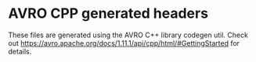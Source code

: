 # AVRO CPP generated headers
These files are generated using the AVRO C++ library codegen util. Check out https://avro.apache.org/docs/1.11.1/api/cpp/html/#GettingStarted for details.